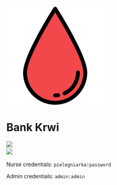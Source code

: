![](blood.png)

# Bank Krwi
![](https://img.shields.io/github/last-commit/jakubkopczyk/Bank-Krwi.svg)  
![](https://img.shields.io/github/languages/top/jakubkopczyk/Bank-Krwi.svg)  

Nurse credentials:
`pielegniarka:password`  

Admin credentials:
`admin:admin`  

